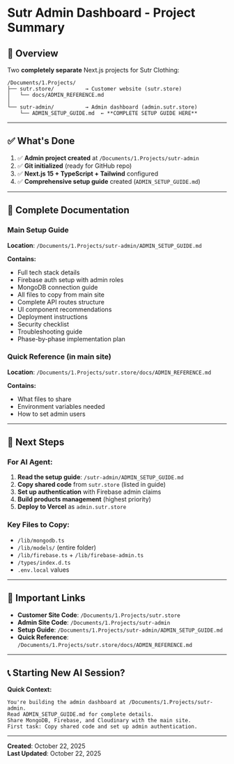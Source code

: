 # Sutr Admin Dashboard - Project Summary

## 🎯 Overview

Two **completely separate** Next.js projects for Sutr Clothing:

```
/Documents/1.Projects/
├── sutr.store/          → Customer website (sutr.store)
│   └── docs/ADMIN_REFERENCE.md
│
└── sutr-admin/          → Admin dashboard (admin.sutr.store)
    └── ADMIN_SETUP_GUIDE.md  ← **COMPLETE SETUP GUIDE HERE**
```

---

## ✅ What's Done

1. ✅ **Admin project created** at `/Documents/1.Projects/sutr-admin`
2. ✅ **Git initialized** (ready for GitHub repo)
3. ✅ **Next.js 15 + TypeScript + Tailwind** configured
4. ✅ **Comprehensive setup guide** created (`ADMIN_SETUP_GUIDE.md`)

---

## 📝 Complete Documentation

### Main Setup Guide
**Location**: `/Documents/1.Projects/sutr-admin/ADMIN_SETUP_GUIDE.md`

**Contains:**
- Full tech stack details
- Firebase auth setup with admin roles
- MongoDB connection guide
- All files to copy from main site
- Complete API routes structure
- UI component recommendations
- Deployment instructions
- Security checklist
- Troubleshooting guide
- Phase-by-phase implementation plan

### Quick Reference (in main site)
**Location**: `/Documents/1.Projects/sutr.store/docs/ADMIN_REFERENCE.md`

**Contains:**
- What files to share
- Environment variables needed
- How to set admin users

---

## 🚀 Next Steps

### For AI Agent:

1. **Read the setup guide**: `/sutr-admin/ADMIN_SETUP_GUIDE.md`
2. **Copy shared code** from `sutr.store` (listed in guide)
3. **Set up authentication** with Firebase admin claims
4. **Build products management** (highest priority)
5. **Deploy to Vercel** as `admin.sutr.store`

### Key Files to Copy:
- `/lib/mongodb.ts`
- `/lib/models/` (entire folder)
- `/lib/firebase.ts` + `/lib/firebase-admin.ts`
- `/types/index.d.ts`
- `.env.local` values

---

## 🔗 Important Links

- **Customer Site Code**: `/Documents/1.Projects/sutr.store`
- **Admin Site Code**: `/Documents/1.Projects/sutr-admin`
- **Setup Guide**: `/Documents/1.Projects/sutr-admin/ADMIN_SETUP_GUIDE.md`
- **Quick Reference**: `/Documents/1.Projects/sutr.store/docs/ADMIN_REFERENCE.md`

---

## 📞 Starting New AI Session?

**Quick Context:**

```
You're building the admin dashboard at /Documents/1.Projects/sutr-admin.
Read ADMIN_SETUP_GUIDE.md for complete details.
Share MongoDB, Firebase, and Cloudinary with the main site.
First task: Copy shared code and set up admin authentication.
```

---

**Created**: October 22, 2025  
**Last Updated**: October 22, 2025
